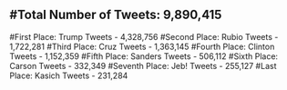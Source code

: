 #Total Number of Tweets: 9,890,415 
---
#First Place: Trump Tweets - 4,328,756
#Second Place: Rubio Tweets - 1,722,281
#Third Place: Cruz Tweets - 1,363,145
#Fourth Place: Clinton Tweets - 1,152,359
#Fifth Place: Sanders Tweets - 506,112
#Sixth Place: Carson Tweets - 332,349
#Seventh Place: Jeb! Tweets - 255,127
#Last Place: Kasich Tweets - 231,284
